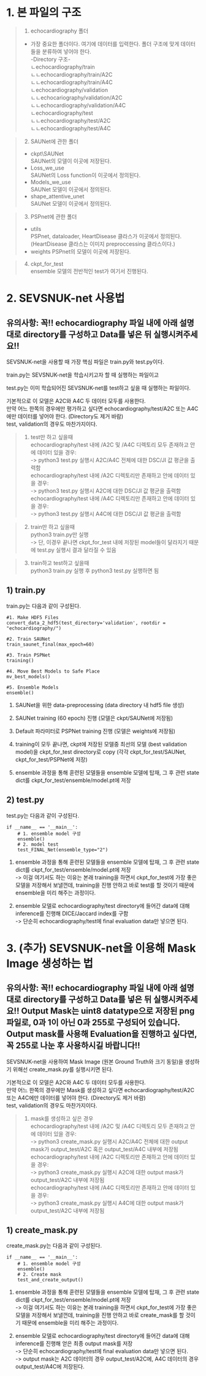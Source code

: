# 1. 본 파일의 구조
> 1. echocardiography 폴더  
> + 가장 중요한 폴더이다. 여기에 데이터를 입력한다. 폴더 구조에 맞게 데이터들을 분류하여 넣어야 한다.  
-Directory 구조-  
ㄴechocardiography/train  
ㄴㄴechocardiography/train/A2C  
ㄴㄴechocardiography/train/A4C  
ㄴechocardiography/validation  
ㄴㄴechocariography/validation/A2C  
ㄴㄴechocardiography/validation/A4C  
ㄴechocardiography/test  
ㄴㄴechocardiography/test/A2C  
ㄴㄴechocardiography/test/A4C  

> 2. SAUNet에 관한 폴더  
> + ckpt\SAUNet  
SAUNet의 모델이 이곳에 저장된다.
> + Loss_we_use  
SAUNet의 Loss function이 이곳에서 정의된다.
> + Models_we_use  
SAUNet 모델이 이곳에서 정의된다.
> + shape_attentive_unet  
SAUNet 모델이 이곳에서 정의된다.

> 3. PSPnet에 관한 폴더  
> + utils  
PSPnet, dataloader, HeartDisease 클라스가 이곳에서 정의된다.  
(HeartDisease 클라스는 이미지 preproccessing 클라스이다.)
> + weights
PSPnet의 모델이 이곳에 저장된다.

> 4. ckpt_for_test  
ensemble 모델의 전반적인 test가 여기서 진행된다.




# 2. SEVSNUK-net 사용법
## 유의사항: 꼭!! echocardiography 파일 내에 아래 설명대로  directory를 구성하고 Data를 넣은 뒤 실행시켜주세요!!
SEVSNUK-net을 사용할 때 가장 핵심 파일은 train.py와 test.py이다.

train.py는 SEVSNUK-net을 학습시키고자 할 때 실행하는 파일이고

test.py는 이미 학습되어진 SEVSNUK-net를 test하고 싶을 때 실행하는 파일이다.

기본적으로 이 모델은 A2C와 A4C 두 데이터 모두를 사용한다.  
만약 어느 한쪽의 경우에만 평가하고 싶다면 echocardiography/test/A2C 또는 A4C에만 데이터를 넣어야 한다. (Directory도 제거 바람)  
test, validation의 경우도 마찬가지이다. 

> 1. test만 하고 싶을때  
echocardiography/test 내에 /A2C 및 /A4C 디렉토리 모두 존재하고 안에 데이터 있을 경우:  
-> python3 test.py 실행시 A2C/A4C 전체에 대한 DSC/JI 값 평균을 출력함  
echocardiography/test 내에 /A2C 디렉토리만 존재하고 안에 데이터 있을 경우:  
-> python3 test.py 실행시 A2C에 대한 DSC/JI 값 평균을 출력함  
echocardiography/test 내에 /A4C 디렉토리만 존재하고 안에 데이터 있을 경우:  
-> python3 test.py 실행시 A4C에 대한 DSC/JI 값 평균을 출력함  

> 2. train만 하고 싶을때  
python3 train.py만 실행  
-> 단, 이경우 끝나면 ckpt_for_test 내에 저장된 model들이 달라지기 때문에 test.py 실행시 결과 달라질 수 있음

> 3. train하고 test하고 싶을때  
python3 train.py  실행 후 python3 test.py 실행하면 됨

## 1) train.py
train.py는 다음과 같이 구성된다.

    #1. Make HDF5 Files
    convert_data_2_hdf5(test_directory='validation', rootdir = "echocardiography/")

    #2. Train SAUNet
    train_saunet_final(max_epoch=60)

    #3. Train PSPNet
    training()

    #4. Move Best Models to Safe Place
    mv_best_models()

    #5. Ensemble Models
    ensemble()

1. SAUNet을 위한 data-preprocessing (data directory 내 hdf5 file 생성)

2. SAUNet training (60 epoch) 진행 (모델은 ckpt/SAUNet에 저장됨)

3. Default 파라미터로 PSPNet training 진행 (모델은 weights에 저장됨)

4. training이 모두 끝나면, ckpt에 저장된 모델중 최선의 모델 (best validation model)을 ckpt_for_test directory로 copy
(각각 ckpt_for_test/SAUNet, ckpt_for_test/PSPNet에 저장)

5. ensemble 과정을 통해 훈련된 모델들을 ensemble 모델에 탑재, 그 후 관련 state dict를 ckpt_for_test/ensemble/model.pt에 저장

## 2) test.py
test.py는 다음과 같이 구성된다.

    if __name__ == '__main__':
        # 1. ensemble model 구성
        ensemble()
        # 2. model test
        test_FINAL_Net(ensemble_type="2")

1. ensemble 과정을 통해 훈련된 모델들을 ensemble 모델에 탑재, 그 후 관련 state dict를 ckpt_for_test/ensemble/model.pt에 저장  
-> 이걸 여기서도 하는 이유는 본래 training을 하면서 ckpt_for_test에 가장 좋은 모델을 저장해서 보낼껀데, training을 진행 안하고 바로 test를 할 것이기 때문에 ensemble을 미리 해주는 과정이다.

2. ensemble 모델로 echocardiography/test directory에 들어간 data에 대해 inference를 진행해 DICE/Jaccard index를 구함   
-> 단순히 echocardiography/test에 final evaluation data만 넣으면 된다.



# 3. (추가) SEVSNUK-net을 이용해 Mask Image 생성하는 법
## 유의사항: 꼭!! echocardiography 파일 내에 아래 설명대로  directory를 구성하고 Data를 넣은 뒤 실행시켜주세요!!  Output Mask는 uint8 datatype으로 저장된 png 파일로, 0과 1이 아닌 0과 255로 구성되어 있습니다.  Output mask를 사용해 Evaluation을 진행하고 싶다면, 꼭 255로 나눈 후 사용하시길 바랍니다!!
SEVSNUK-net을 사용하여 Mask Image (원본 Ground Truth와 크기 동일)을 생성하기 위해선 create_mask.py를 실행시키면 된다.

기본적으로 이 모델은 A2C와 A4C 두 데이터 모두를 사용한다.  
만약 어느 한쪽의 경우에만 Mask를 생성하고 싶다면 echocardiography/test/A2C 또는 A4C에만 데이터를 넣어야 한다. (Directory도 제거 바람)  
test, validation의 경우도 마찬가지이다. 

> 1. mask를 생성하고 싶은 경우  
echocardiography/test 내에 /A2C 및 /A4C 디렉토리 모두 존재하고 안에 데이터 있을 경우:  
-> python3 create_mask.py 실행시 A2C/A4C 전체에 대한 output mask가 output_test/A2C 혹은 output_test/A4C 내부에 저장됨  
echocardiography/test 내에 /A2C 디렉토리만 존재하고 안에 데이터 있을 경우:  
-> python3 create_mask.py 실행시 A2C에 대한 output mask가 output_test/A2C 내부에 저장됨  
echocardiography/test 내에 /A4C 디렉토리만 존재하고 안에 데이터 있을 경우:  
-> python3 create_mask.py 실행시 A4C에 대한 output mask가 output_test/A2C 내부에 저장됨  


## 1) create_mask.py
create_mask.py는 다음과 같이 구성된다.

    if __name__ == '__main__':
        # 1. ensemble model 구성
        ensemble()
        # 2. Create mask
        test_and_create_output()

1. ensemble 과정을 통해 훈련된 모델들을 ensemble 모델에 탑재, 그 후 관련 state dict를 ckpt_for_test/ensemble/model.pt에 저장  
-> 이걸 여기서도 하는 이유는 본래 training을 하면서 ckpt_for_test에 가장 좋은 모델을 저장해서 보낼껀데, training을 진행 안하고 바로 create_mask를 할 것이기 때문에 ensemble을 미리 해주는 과정이다.

2. ensemble 모델로 echocardiography/test directory에 들어간 data에 대해 inference를 진행해 얻은 최종 output mask를 저장  
-> 단순히 echocardiography/test에 final evaluation data만 넣으면 된다.  
-> output mask는 A2C 데이터의 경우 output_test/A2C에, A4C 데이터의 경우 output_test/A4C에 저장된다.
